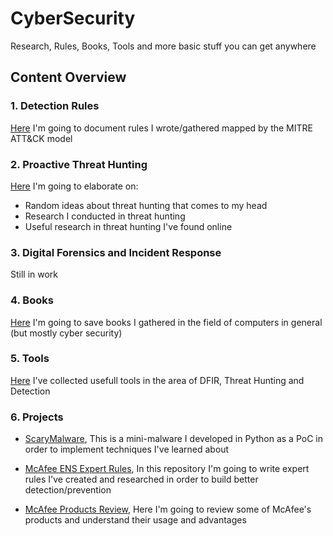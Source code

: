 # CyberSecurity

Research, Rules, Books, Tools and more basic stuff you can get anywhere

## Content Overview
### 1. Detection Rules
[Here](Detection%20Rules) I'm going to document rules I wrote/gathered mapped by the MITRE ATT&CK model

### 2. Proactive Threat Hunting
[Here](Proactive%20Threat%20Hunting) I'm going to elaborate on:
- Random ideas about threat hunting that comes to my head
- Research I conducted in threat hunting
- Useful research in threat hunting I've found online

### 3. Digital Forensics and Incident Response
Still in work

### 4. Books
[Here](Books) I'm going to save books I gathered in the field of computers in general (but mostly cyber security)

### 5. Tools
[Here](Tools) I've collected usefull tools in the area of DFIR, Threat Hunting and Detection

### 6. Projects
- [ScaryMalware](https://github.com/JakePeralta7/ScaryMalware), This is a mini-malware I developed in Python as a PoC in order to implement techniques I've learned about

- [McAfee ENS Expert Rules](https://github.com/JakePeralta7/McAfee-ENS-Expert-Rules), In this repository I'm going to write expert rules I've created and researched in order to build better detection/prevention

- [McAfee Products Review](https://github.com/JakePeralta7/McAfee-Products-Review), Here I'm going to review some of McAfee's products and understand their usage and advantages